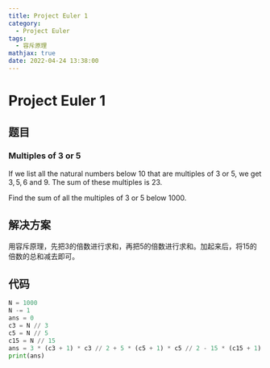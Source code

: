 ```yaml
---
title: Project Euler 1
category:
  - Project Euler
tags:
  - 容斥原理
mathjax: true
date: 2022-04-24 13:38:00
---
```


<escape><!-- more --></escape>

# Project Euler 1

## 题目

### Multiples of $3$ or $5$

If we list all the natural numbers below $10$ that are multiples of $3$ or $5$, we get $3, 5, 6$ and $9$. The sum of these multiples is $23$.

Find the sum of all the multiples of $3$ or $5$ below $1000$.

## 解决方案

用容斥原理，先把$3$的倍数进行求和，再把$5$的倍数进行求和。加起来后，将$15$的倍数的总和减去即可。

## 代码

```Python
N = 1000
N -= 1
ans = 0
c3 = N // 3
c5 = N // 5
c15 = N // 15
ans = 3 * (c3 + 1) * c3 // 2 + 5 * (c5 + 1) * c5 // 2 - 15 * (c15 + 1) * c15 // 2
print(ans)
```

